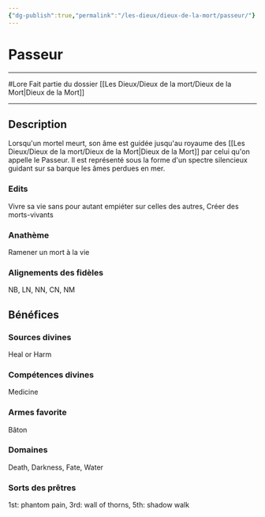 ```yaml
---
{"dg-publish":true,"permalink":"/les-dieux/dieux-de-la-mort/passeur/"}
---
```


# Passeur
---
#Lore 
Fait partie du dossier [[Les Dieux/Dieux de la mort/Dieux de la Mort\|Dieux de la Mort]]

-------
## Description
Lorsqu'un mortel meurt, son âme est guidée jusqu'au royaume des [[Les Dieux/Dieux de la mort/Dieux de la Mort\|Dieux de la Mort]] par celui qu'on appelle le Passeur. Il est représenté sous la forme d'un spectre silencieux guidant sur sa barque les âmes perdues en mer.
### Edits
Vivre sa vie sans pour autant empiéter sur celles des autres, Créer des morts-vivants
### Anathème
Ramener un mort à la vie
### Alignements des fidèles
NB, LN, NN, CN, NM
## Bénéfices
### Sources divines
Heal or Harm
### Compétences divines
Medicine
### Armes favorite
Bâton
### Domaines
Death, Darkness, Fate, Water
### Sorts des prêtres
1st: phantom pain, 3rd: wall of thorns, 5th: shadow walk